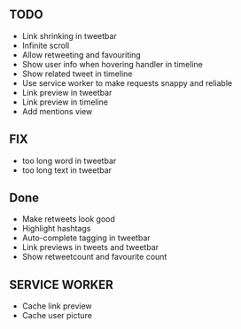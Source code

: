 ## TODO
  - Link shrinking in tweetbar
  - Infinite scroll
  - Allow retweeting and favouriting
  - Show user info when hovering handler in timeline
  - Show related tweet in timeline
  - Use service worker to make requests snappy and reliable
  - Link preview in tweetbar
  - Link preview in timeline
  - Add mentions view

## FIX
  - too long word in tweetbar
  - too long text in tweetbar

## Done
  - Make retweets look good
  - Highlight hashtags
  - Auto-complete tagging in tweetbar
  - Link previews in tweets and tweetbar
  - Show retweetcount and favourite count


## SERVICE WORKER
  -  Cache link preview
  -  Cache user picture  
